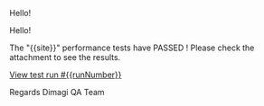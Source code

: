 Hello!

Hello!

The "{{site}}" performance tests have PASSED ! Please check the attachment to see the results.


[View test run #{{runNumber}}]({{actionRunLink}})

Regards
Dimagi QA Team
